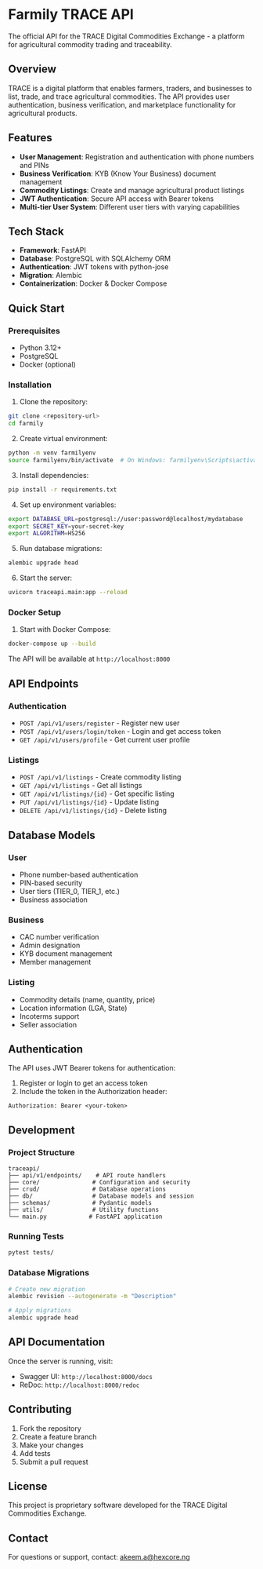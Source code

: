 # Farmily TRACE API

The official API for the TRACE Digital Commodities Exchange - a platform for agricultural commodity trading and traceability.

## Overview

TRACE is a digital platform that enables farmers, traders, and businesses to list, trade, and trace agricultural commodities. The API provides user authentication, business verification, and marketplace functionality for agricultural products.

## Features

- **User Management**: Registration and authentication with phone numbers and PINs
- **Business Verification**: KYB (Know Your Business) document management
- **Commodity Listings**: Create and manage agricultural product listings
- **JWT Authentication**: Secure API access with Bearer tokens
- **Multi-tier User System**: Different user tiers with varying capabilities

## Tech Stack

- **Framework**: FastAPI
- **Database**: PostgreSQL with SQLAlchemy ORM
- **Authentication**: JWT tokens with python-jose
- **Migration**: Alembic
- **Containerization**: Docker & Docker Compose

## Quick Start

### Prerequisites

- Python 3.12+
- PostgreSQL
- Docker (optional)

### Installation

1. Clone the repository:
```bash
git clone <repository-url>
cd farmily
```

2. Create virtual environment:
```bash
python -m venv farmilyenv
source farmilyenv/bin/activate  # On Windows: farmilyenv\Scripts\activate
```

3. Install dependencies:
```bash
pip install -r requirements.txt
```

4. Set up environment variables:
```bash
export DATABASE_URL=postgresql://user:password@localhost/mydatabase
export SECRET_KEY=your-secret-key
export ALGORITHM=HS256
```

5. Run database migrations:
```bash
alembic upgrade head
```

6. Start the server:
```bash
uvicorn traceapi.main:app --reload
```

### Docker Setup

1. Start with Docker Compose:
```bash
docker-compose up --build
```

The API will be available at `http://localhost:8000`

## API Endpoints

### Authentication
- `POST /api/v1/users/register` - Register new user
- `POST /api/v1/users/login/token` - Login and get access token
- `GET /api/v1/users/profile` - Get current user profile

### Listings
- `POST /api/v1/listings` - Create commodity listing
- `GET /api/v1/listings` - Get all listings
- `GET /api/v1/listings/{id}` - Get specific listing
- `PUT /api/v1/listings/{id}` - Update listing
- `DELETE /api/v1/listings/{id}` - Delete listing

## Database Models

### User
- Phone number-based authentication
- PIN-based security
- User tiers (TIER_0, TIER_1, etc.)
- Business association

### Business
- CAC number verification
- Admin designation
- KYB document management
- Member management

### Listing
- Commodity details (name, quantity, price)
- Location information (LGA, State)
- Incoterms support
- Seller association

## Authentication

The API uses JWT Bearer tokens for authentication:

1. Register or login to get an access token
2. Include the token in the Authorization header:
```
Authorization: Bearer <your-token>
```

## Development

### Project Structure
```
traceapi/
├── api/v1/endpoints/    # API route handlers
├── core/               # Configuration and security
├── crud/               # Database operations
├── db/                 # Database models and session
├── schemas/            # Pydantic models
├── utils/              # Utility functions
└── main.py            # FastAPI application
```

### Running Tests
```bash
pytest tests/
```

### Database Migrations
```bash
# Create new migration
alembic revision --autogenerate -m "Description"

# Apply migrations
alembic upgrade head
```

## API Documentation

Once the server is running, visit:
- Swagger UI: `http://localhost:8000/docs`
- ReDoc: `http://localhost:8000/redoc`

## Contributing

1. Fork the repository
2. Create a feature branch
3. Make your changes
4. Add tests
5. Submit a pull request

## License

This project is proprietary software developed for the TRACE Digital Commodities Exchange.

## Contact

For questions or support, contact: akeem.a@hexcore.ng